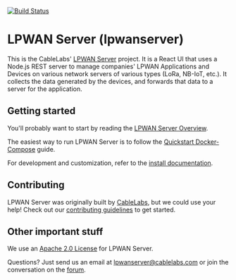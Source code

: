 [![Build Status](https://travis-ci.org/cablelabs/lpwanserver.svg?branch=master)](https://travis-ci.org/cablelabs/lpwanserver)

# LPWAN Server (lpwanserver)

This is the CableLabs' [LPWAN Server](http://lpwanserver.com/) project. It is a
React UI that uses a Node.js REST server to manage companies' LPWAN
Applications and Devices on various network servers of various types (LoRa,
NB-IoT, etc.). It collects the data generated by the devices, and forwards
that data to a server for the application.

## Getting started

You'll probably want to start by reading the
[LPWAN Server Overview](http://lpwanserver.com/overview/).

The easiest way to run LPWAN Server is to follow the
[Quickstart Docker-Compose](http://lpwanserver.com/guides/dockercompose/)
guide.

For development and customization, refer to the
[install documentation](http://lpwanserver.com/install/).

## Contributing

LPWAN Server was originally built by [CableLabs](http://cablelabs.com/), but
we could use your help! Check out our [contributing guidelines](docs/CONTRIBUTING.md)
to get started.

## Other important stuff

We use an [Apache 2.0 License](LICENSE) for LPWAN Server.

Questions? Just send us an email at
[lpwanserver@cablelabs.com](mailto:lpwanserver@cablelabs.com) or join the
conversation on the [forum](http://forum.lpwanserver.com/).
